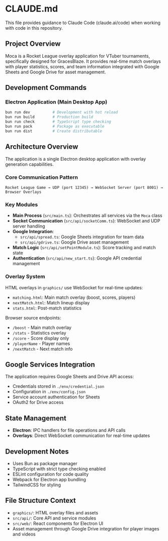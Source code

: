 # CLAUDE.md

This file provides guidance to Claude Code (claude.ai/code) when working with code in this repository.

## Project Overview

Moca is a Rocket League overlay application for VTuber tournaments, specifically designed for GracesBlaze. It provides real-time match overlays with player statistics, scores, and team information integrated with Google Sheets and Google Drive for asset management.

## Development Commands

### Electron Application (Main Desktop App)
```bash
bun run dev          # Development with hot reload
bun run build        # Production build
bun run check        # TypeScript type checking
bun run pack         # Package as executable
bun run dist         # Create distributable
```

## Architecture Overview

The application is a single Electron desktop application with overlay generation capabilities.

### Core Communication Pattern
```
Rocket League Game → UDP (port 12345) → WebSocket Server (port 8001) → Browser Overlays
```

### Key Modules

- **Main Process** (`src/main.ts`): Orchestrates all services via the `Moca` class
- **Socket Communication** (`src/api/socketComm.ts`): WebSocket and UDP server handling
- **Google Integration**: 
  - `src/api/spread.ts`: Google Sheets integration for team data
  - `src/api/gdrive.ts`: Google Drive asset management
- **Match Logic** (`src/api/setPointModule.ts`): Score tracking and match state
- **Authentication** (`src/api/new_start.ts`): Google API credential management

### Overlay System

HTML overlays in `graphics/` use WebSocket for real-time updates:
- `matching.html`: Main match overlay (boost, scores, players)
- `nextMatch.html`: Match lineup display  
- `stats.html`: Post-match statistics

Browser source endpoints:
- `/boost` - Main match overlay
- `/stats` - Statistics overlay
- `/score` - Score display only
- `/playerName` - Player names
- `/nextMatch` - Next match info

## Google Services Integration

The application requires Google Sheets and Drive API access:
- Credentials stored in `./env/credential.json`
- Configuration in `./env/config.json`
- Service account authentication for Sheets
- OAuth2 for Drive access

## State Management

- **Electron**: IPC handlers for file operations and API calls
- **Overlays**: Direct WebSocket communication for real-time updates

## Development Notes

- Uses Bun as package manager
- TypeScript with strict type checking enabled
- ESLint configuration for code quality
- Webpack for Electron app bundling
- TailwindCSS for styling

## File Structure Context

- `graphics/`: HTML overlay files and assets
- `src/api/`: Core API and service modules
- `src/web/`: React components for Electron UI
- Asset management through Google Drive integration for player images and videos